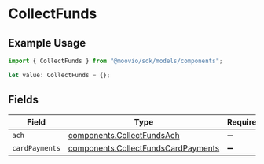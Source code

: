 # CollectFunds

## Example Usage

```typescript
import { CollectFunds } from "@moovio/sdk/models/components";

let value: CollectFunds = {};
```

## Fields

| Field                                                                                      | Type                                                                                       | Required                                                                                   | Description                                                                                |
| ------------------------------------------------------------------------------------------ | ------------------------------------------------------------------------------------------ | ------------------------------------------------------------------------------------------ | ------------------------------------------------------------------------------------------ |
| `ach`                                                                                      | [components.CollectFundsAch](../../models/components/collectfundsach.md)                   | :heavy_minus_sign:                                                                         | N/A                                                                                        |
| `cardPayments`                                                                             | [components.CollectFundsCardPayments](../../models/components/collectfundscardpayments.md) | :heavy_minus_sign:                                                                         | N/A                                                                                        |